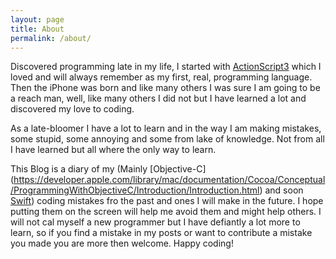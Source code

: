 ```yaml
---
layout: page
title: About
permalink: /about/
---
```



Discovered programming late in my life, I started with [ActionScript3](http://en.wikipedia.org/wiki/ActionScript) which I loved and will always remember as my first, real, programming language. Then the iPhone was born and like many others I was sure I am going to be a reach man, well, like many others I did not but I have learned a lot and discovered my love to coding. 

As a late-bloomer I have a lot to learn and in the way I am making mistakes, some stupid, some annoying and some from lake of knowledge. Not from all I have learned but all where the only way to learn. 

This Blog is a diary of my (Mainly [Objective-C] (https://developer.apple.com/library/mac/documentation/Cocoa/Conceptual/ProgrammingWithObjectiveC/Introduction/Introduction.html) and soon [Swift](https://developer.apple.com/swift/)) coding mistakes fro the past and ones I will make in the future. I hope putting them on the screen will help me avoid them and might help others. I will not cal myself a new programmer but I have defiantly a lot more to learn, so if you find a mistake in my posts or want to contribute a mistake you made you are more then welcome. Happy coding!

